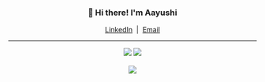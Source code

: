<h3 align="center">👋 Hi there! I'm Aayushi</h3>
<p align="center">
  <a href="https://www.linkedin.com/in/aayuv17/">LinkedIn</a> 
  &nbsp;|&nbsp;
  <a href="mailto:aayuv17@gmail.com">Email</a>
</p>
<hr />
<p align="center">
  <img src="https://github-readme-stats.vercel.app/api?username=aayuv17&count_private=true&show_icons=true&theme=synthwave&bg_color=FFFFFF&title_color=53DA38&hide_border=true" />
  <img src="https://github-readme-stats.vercel.app/api/top-langs/?username=aayuv17&layout=compact&theme=synthwave&bg_color=FFFFFF&title_color=53DA38&hide_border=true&langs_count=6" />
  <br /><br />
  <img src="http://github-readme-streak-stats.herokuapp.com?user=aayuv17&theme=synthwave&hide_border=true&background=FFFFFF&ring=53DA38&stroke=53DA38&fire=53DA38&sideNums=53DA38&sideLabels=53DA38" />
</p>
